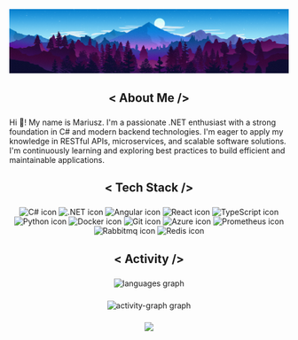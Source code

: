 <div align="center">
  <img src="github-background.png" />
</div>

###

<h2 align="center">< About Me /></h2>

###

<p align="left">Hi 👋! My name is Mariusz. I'm a passionate .NET enthusiast with a strong foundation in C# and modern backend technologies. I'm eager to apply my knowledge in RESTful APIs, microservices, and scalable software solutions. I'm continuously learning and exploring best practices to build efficient and maintainable applications.</p>

###

<h2 align="center">< Tech Stack /></h2>

###

<div align="center">
  <img src="https://skillicons.dev/icons?i=cs" alt="C# icon" />
  <img src="https://skillicons.dev/icons?i=dotnet" alt=".NET icon" />
  <img src="https://skillicons.dev/icons?i=angular" alt="Angular icon" />
  <img src="https://skillicons.dev/icons?i=react" alt="React icon" />
  <img src="https://skillicons.dev/icons?i=ts" alt="TypeScript icon" />
  <img src="https://skillicons.dev/icons?i=py" alt="Python icon" />
  <img src="https://skillicons.dev/icons?i=docker" alt="Docker icon" />
  <img src="https://skillicons.dev/icons?i=git" alt="Git icon" />
  <img src="https://skillicons.dev/icons?i=azure" alt="Azure icon" />
  <img src="https://skillicons.dev/icons?i=prometheus" alt="Prometheus icon" />
  <img src="https://skillicons.dev/icons?i=rabbitmq" alt="Rabbitmq icon" />
  <img src="https://skillicons.dev/icons?i=redis" alt="Redis icon" />
</div>

###

<h2 align="center">< Activity /></h2>

###

<div align="center">
  <img src="https://github-readme-stats.vercel.app/api/top-langs?username=martrzeciak&locale=en&hide_title=false&layout=compact&card_width=320&langs_count=6&theme=tokyonight&hide_border=true" height="170" alt="languages graph"  />
</div>

###

<div align="center">
  <img src="https://github-readme-activity-graph.vercel.app/graph?username=martrzeciak&theme=tokyo-night&area=true&hide_border=true&hide_title=false&radius=5&custom_title=Contribution%20Graph" height="300" alt="activity-graph graph"  />
</div>

###

<div align="center">
  <img height="200" src="https://media3.giphy.com/media/v1.Y2lkPTc5MGI3NjExcHpmOW5weHg3djc0ZGltam5mMHoxdXhlcGV0Mml3ano4N3BwM2NlbSZlcD12MV9pbnRlcm5hbF9naWZfYnlfaWQmY3Q9Zw/CHyxN9bNkMc3S/giphy.gif"  />
</div>

###
